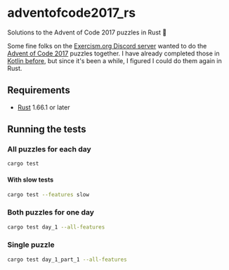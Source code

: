 # adventofcode2017_rs

Solutions to the Advent of Code 2017 puzzles in Rust 🦀

Some fine folks on the [Exercism.org Discord server](https://exercism.org/r/discord) wanted to do the [Advent of Code 2017](https://adventofcode.com/2017) puzzles together.
I have already completed those in [Kotlin before](https://github.com/clechasseur/adventofcode2017), but since it's been a while, I figured I could do them again in Rust.

## Requirements

* [Rust](https://www.rust-lang.org/) 1.66.1 or later

## Running the tests

### All puzzles for each day

```sh
cargo test
```

#### With slow tests

```sh
cargo test --features slow
```

### Both puzzles for one day

```sh
cargo test day_1 --all-features
```

### Single puzzle

```sh
cargo test day_1_part_1 --all-features
```

